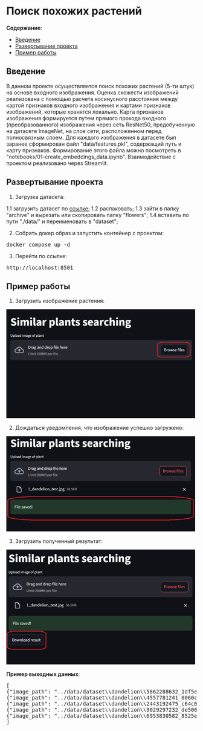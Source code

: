 # Поиск похожих растений

**Содержание**:

* [Введение](#введение)
* [Развертывание проекта](#развертывание-проекта)
* [Пример работы](#пример-работы)

## Введение

В данном проекте осуществляется поиск похожих растений (5-ти штук) на основе входного изображения.
Оценка схожести изображений реализована с помощью расчета косинусного расстояния между картой признаков входного изображения и картами признаков изображений, которые хранятся локально.
Карта признаков изображения формируется путем прямого прохода входного (преобразованного) изображения через сеть ResNet50, предобученную на датасете ImageNet, на слое сети, расположенном перед полносвязным слоем.
Для каждого изображения в датасете был заранее сформирован файл "data/features.pkl", содержащий путь и карту признаков. Формирование этого файла можно посмотреть в "notebooks/01-create_embeddings_data.ipynb".
Взаимодействие с проектом реализовано через Streamlit.

## Развертывание проекта

1. Загрузка датасета:

1.1 загрузить датасет по [ссылке](https://www.kaggle.com/datasets/alxmamaev/flowers-recognition/data); 
1.2 распаковать; 
1.3 зайти в папку "archive" и вырезать или скопировать папку "flowers"; 
1.4 вставить по пути "./data/" и переименовать в "dataset";

2. Собрать докер образ и запустить контейнер с проектом:
<pre>docker compose up -d</pre>
3. Перейти по ссылке:
<pre>http://localhost:8501</pre>

## Пример работы

1. Загрузить изображение растения:
<img src="example/1.png" width="500">

2. Дождаться уведомления, что изображение успешно загружено:
<img src="example/2.png" width="500">

3. Загрузить полученный результат:
<img src="example/3.png" width="500">

**Пример выходных данных**:

<pre>
[
{"image_path": "../data/dataset\\dandelion\\5862288632_1df5eb6dd0.jpg", "similarity_score": 0.212}, 
{"image_path": "../data/dataset\\dandelion\\4557781241_0060cbe723_n.jpg", "similarity_score": 0.2149}, 
{"image_path": "../data/dataset\\dandelion\\2443192475_c64c66d9c2.jpg", "similarity_score": 0.2228}, 
{"image_path": "../data/dataset\\dandelion\\9029297232_de50698e2f_n.jpg", "similarity_score": 0.2312}, 
{"image_path": "../data/dataset\\dandelion\\6953830582_8525e0423c_n.jpg", "similarity_score": 0.2328}
]
</pre>
